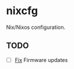 # nixcfg

Nix/Nixos configuration.

## TODO

- [ ] [Fix](https://github.com/fwupd/fwupd/wiki/PluginFlag:capsules-unsupported) Firmware updates
